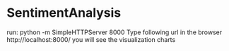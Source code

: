 # SentimentAnalysis
run: python -m SimpleHTTPServer 8000 
Type following url in the browser http://localhost:8000/ you will see the visualization charts
